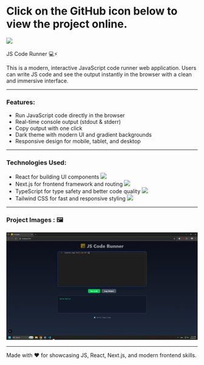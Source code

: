 <div>
  <h1>Click on the GitHub icon below to view the project online.</h1>
  <a href="https://hamiparsa.github.io/Js-Compiler/">
    <img src="https://img.shields.io/badge/github-%23121011.svg?style=for-the-badge&logo=github&logoColor=white"/>
  </a>
</div>

JS Code Runner 💻⚡

This is a modern, interactive JavaScript code runner web application. Users can write JS code and see the output instantly in the browser with a clean and immersive interface.

---

### Features:
<ul>
  <li>Run JavaScript code directly in the browser</li>
  <li>Real-time console output (stdout & stderr)</li>
  <li>Copy output with one click</li>
  <li>Dark theme with modern UI and gradient backgrounds</li>
  <li>Responsive design for mobile, tablet, and desktop</li>
</ul>

---

### Technologies Used:
<ul>
  <li>
    React for building UI components 
    <img width='20px' src='https://skillicons.dev/icons?i=react'>
  </li>
  <li>
    Next.js for frontend framework and routing
    <img width='20px' src='https://skillicons.dev/icons?i=next'>
  </li>
  <li>
    TypeScript for type safety and better code quality
    <img width='20px' src='https://skillicons.dev/icons?i=typescript'>
  </li>
  <li>
    Tailwind CSS for fast and responsive styling
    <img width='20px' src='https://skillicons.dev/icons?i=tailwindcss'>
  </li>
</ul>

---

### Project Images : 🖼️
<div align="center">
  <img src="/pic1.png" width="700px" />
</div>

---

Made with ❤️ for showcasing JS, React, Next.js, and modern frontend skills.
